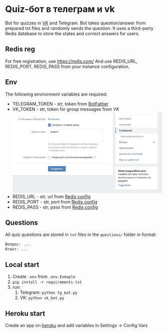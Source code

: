 # Quiz-бот в телеграм и vk
Bot for quizzes in [VK](VK.com) and Telegram.
Bot takes question/answer from prepared txt files and randomly sends the question.
It uses a third-party Redis database to store the states and correct answers for users.

## Redis reg
For free registration, use https://redis.com/
And use REDIS_URL, REDIS_PORT, REDIS_PASS from your instance configuration.

## Env
The following environment variables are required:
- TELEGRAM_TOKEN - str, token from [BotFather](https://t.me/botfather)
- VK_TOKEN - str, token for group messages from VK ![img_1.png](img_1.png) 
- REDIS_URL - str, url from [Redis config](https://app.redislabs.com/#/subscriptions)
- REDIS_PORT - str, port from [Redis config](https://app.redislabs.com/#/subscriptions)
- REDIS_PASS - str, pass from [Redis config](https://app.redislabs.com/#/subscriptions)

## Questions
All quiz questions are stored in `txt` files in the `questions/` folder in format:
```
Вопрос: ...
Ответ: ...
```

## Local start
1. Create `.env` from `.env.Exmaple`
2. `pip install -r requirements.txt`
3. run:
   1. Telegram: `python tg_bot.py`
   2. VK: `python vk_bot.py`

## Heroku start
Create an app on [heroku](https://www.heroku.com/) and add variables in Settings -> Config Vars